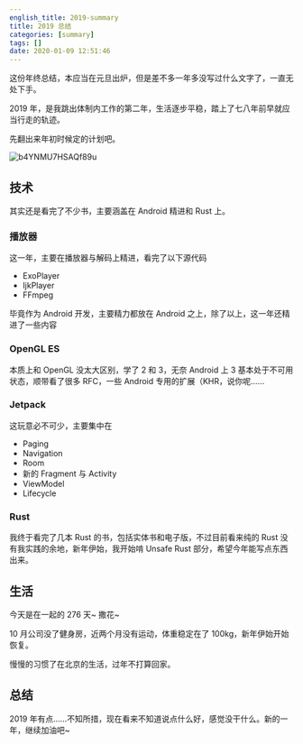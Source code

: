 ```yaml
---
english_title: 2019-summary
title: 2019 总结
categories: [summary]
tags: []
date: 2020-01-09 12:51:46
---
```


这份年终总结，本应当在元旦出炉，但是差不多一年多没写过什么文字了，一直无处下手。

2019 年，是我跳出体制内工作的第二年，生活逐步平稳，踏上了七八年前早就应当行走的轨迹。

先翻出来年初时候定的计划吧。

![b4YNMU7HSAQf89u](https://i.loli.net/2020/01/07/b4YNMU7HSAQf89u.png)

## 技术

其实还是看完了不少书，主要涵盖在 Android 精进和 Rust 上。

### 播放器

这一年，主要在播放器与解码上精进，看完了以下源代码

- ExoPlayer
- IjkPlayer
- FFmpeg

毕竟作为 Android 开发，主要精力都放在 Android 之上，除了以上，这一年还精进了一些内容

### OpenGL ES

本质上和 OpenGL 没太大区别，学了 2 和 3，无奈 Android 上 3 基本处于不可用状态，顺带看了很多  RFC，一些 Android 专用的扩展（KHR，说你呢……

### Jetpack

这玩意必不可少，主要集中在

- Paging
- Navigation
- Room
- 新的 Fragment 与 Activity
- ViewModel
- Lifecycle

### Rust

我终于看完了几本 Rust 的书，包括实体书和电子版，不过目前看来纯的 Rust 没有我实践的余地，新年伊始，我开始啃 Unsafe Rust 部分，希望今年能写点东西出来。

## 生活

今天是在一起的 276 天~ 撒花~

10 月公司没了健身房，近两个月没有运动，体重稳定在了 100kg，新年伊始开始恢复。

慢慢的习惯了在北京的生活，过年不打算回家。

## 总结

2019 年有点……不知所措，现在看来不知道说点什么好，感觉没干什么。新的一年，继续加油吧~